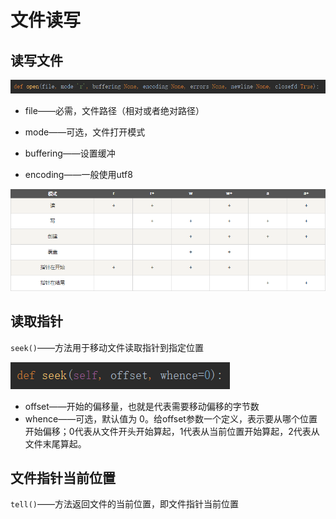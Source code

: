 # 文件读写

## 读写文件

![1555833171625](文件读写.assets/1555833171625.png)

- file——必需，文件路径（相对或者绝对路径）

- mode——可选，文件打开模式

- buffering——设置缓冲

- encoding——一般使用utf8


![1555832305342](文件读写.assets/1555832305342.png)

## 读取指针

`seek()`——方法用于移动文件读取指针到指定位置

![1555832573724](文件读写.assets/1555832573724.png)

- offset——开始的偏移量，也就是代表需要移动偏移的字节数
- whence——可选，默认值为 0。给offset参数一个定义，表示要从哪个位置开始偏移；0代表从文件开头开始算起，1代表从当前位置开始算起，2代表从文件末尾算起。

## 文件指针当前位置

`tell()`——方法返回文件的当前位置，即文件指针当前位置

